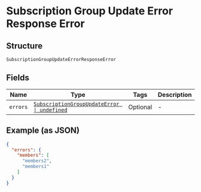 
# Subscription Group Update Error Response Error

## Structure

`SubscriptionGroupUpdateErrorResponseError`

## Fields

| Name | Type | Tags | Description |
|  --- | --- | --- | --- |
| `errors` | [`SubscriptionGroupUpdateError \| undefined`](../../doc/models/subscription-group-update-error.md) | Optional | - |

## Example (as JSON)

```json
{
  "errors": {
    "members": [
      "members2",
      "members1"
    ]
  }
}
```

